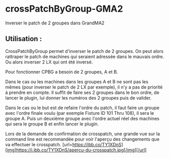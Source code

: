 # crossPatchByGroup-GMA2
Inverser le patch de 2 groupes dans GrandMA2

## Utilisation :
CrossPatchByGroup permet d'inverser le patch de 2 groupes.
On peut alors rattraper le patch de machines qui seraient adressée dans le mauvais ordre.
Ou alors inverser 2 LX qui ont été inversé.

Pour fonctionner CPBG a besoin de 2 groupes, A et B.

Dans le cas ou les machines dans les groupes A et B ne sont pas les mêmes (pour inverser le patch de 2 LX par exemple), il n'y a pas de priorité à prendre en compte. Il suffit de faire ses 2 groupes dans le bon ordre, de lancer le plugin, lui donner les numéros des 2 groupes puis de valider.

Dans le cas ou le but est de refaire l'ordre du patch, il faut faire un groupe avec l'ordre finale voulu (par exemple Fixture ID 101 Thru 108), il sera le groupe A. Puis un deuxième groupe avec l'ordre actuel réel des machines qui sera le groupe B et enfin lancer le plugin.

Lors de la demande de confirmation de crosspatch, une grande vue sur la command line est recommandée pour voir l'aperçu des changements que va effectuer le crosspatch.
[url=https://ibb.co/TY1XDnS][img]https://i.ibb.co/TY1XDnS/apercu-du-crosspatch.jpg[/img][/url]